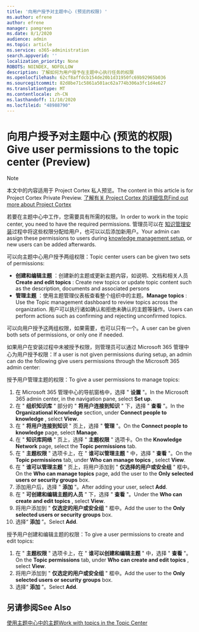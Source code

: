 ```yaml
---
title: '向用户授予对主题中心 (预览的权限) '
ms.author: efrene
author: efrene
manager: pamgreen
ms.date: 8/1/2020
audience: admin
ms.topic: article
ms.service: o365-administration
search.appverid: ''
localization_priority: None
ROBOTS: NOINDEX, NOFOLLOW
description: 了解如何为用户授予在主题中心执行任务的权限
ms.openlocfilehash: 62cf8affdcb154de20b1d31950fc69b92965b036
ms.sourcegitcommit: 82d8be71c5861a501ac62a774b306a3fc1d4e627
ms.translationtype: MT
ms.contentlocale: zh-CN
ms.lasthandoff: 11/10/2020
ms.locfileid: "48988790"
---
```

# <a name="give-user-permissions-to-the-topic-center-preview"></a><span data-ttu-id="0c608-103">向用户授予对主题中心 (预览的权限) </span><span class="sxs-lookup"><span data-stu-id="0c608-103">Give user permissions to the topic center (Preview)</span></span>

> [!Note] 
> <span data-ttu-id="0c608-104">本文中的内容适用于 Project Cortex 私人预览。</span><span class="sxs-lookup"><span data-stu-id="0c608-104">The content in this article is for Project Cortex Private Preview.</span></span> [<span data-ttu-id="0c608-105">了解有关 Project Cortex 的详细信息</span><span class="sxs-lookup"><span data-stu-id="0c608-105">Find out more about Project Cortex</span></span>](https://aka.ms/projectcortex) 

<span data-ttu-id="0c608-106">若要在主题中心中工作，您需要具有所需的权限。</span><span class="sxs-lookup"><span data-stu-id="0c608-106">In order to work in the topic center, you need to have the required permissions.</span></span> <span data-ttu-id="0c608-107">管理员可以在 [知识管理安装](set-up-topic-experiences.md)过程中将这些权限分配给用户，也可以以后添加新用户。</span><span class="sxs-lookup"><span data-stu-id="0c608-107">Your admin can assign these permissions to users during [knowledge management setup](set-up-topic-experiences.md), or new users can be added afterwards.</span></span>

<span data-ttu-id="0c608-108">可以向主题中心用户授予两组权限：</span><span class="sxs-lookup"><span data-stu-id="0c608-108">Topic center users can be given two sets of permissions:</span></span>

- <span data-ttu-id="0c608-109">**创建和编辑主题** ：创建新的主题或更新主题内容，如说明、文档和相关人员</span><span class="sxs-lookup"><span data-stu-id="0c608-109">**Create and edit topics** : Create new topics or update topic content such as the description, documents and associated persons</span></span>
- <span data-ttu-id="0c608-110">**管理主题** ：使用主题管理仪表板查看整个组织中的主题。</span><span class="sxs-lookup"><span data-stu-id="0c608-110">**Manage topics** : Use the Topic management dashboard to review topics across the organization.</span></span> <span data-ttu-id="0c608-111">用户可以执行诸如确认和拒绝未确认的主题等操作。</span><span class="sxs-lookup"><span data-stu-id="0c608-111">Users can perform actions such as confirming and rejecting unconfirmed topics.</span></span>

<span data-ttu-id="0c608-112">可以向用户授予这两组权限，如果需要，也可以只有一个。</span><span class="sxs-lookup"><span data-stu-id="0c608-112">A user can be given both sets of permissions, or only one if needed.</span></span> 

<span data-ttu-id="0c608-113">如果用户在安装过程中未被授予权限，则管理员可以通过 Microsoft 365 管理中心为用户授予权限：</span><span class="sxs-lookup"><span data-stu-id="0c608-113">If a user is not given permissions during setup, an admin can do the following give users permissions through the Microsoft 365 admin center:</span></span>

<span data-ttu-id="0c608-114">授予用户管理主题的权限：</span><span class="sxs-lookup"><span data-stu-id="0c608-114">To give a user permissions to manage topics:</span></span>

1. <span data-ttu-id="0c608-115">在 Microsoft 365 管理中心的导航窗格中，选择 " **设置** "。</span><span class="sxs-lookup"><span data-stu-id="0c608-115">In the Microsoft 365 admin center, in the navigation pane, select **Set up**.</span></span>
2. <span data-ttu-id="0c608-116">在 " **组织知识库** " 部分的 " **将用户连接到知识** " 下，选择 " **查看** "。</span><span class="sxs-lookup"><span data-stu-id="0c608-116">In the **Organizational Knowledge** section, under **Connect people to knowledge** , select **View**.</span></span>
3. <span data-ttu-id="0c608-117">在 " **将用户连接到知识** " 页上，选择 " **管理** "。</span><span class="sxs-lookup"><span data-stu-id="0c608-117">On the **Connect people to knowledge** page, select **Manage**.</span></span>
4. <span data-ttu-id="0c608-118">在 " **知识库网络** " 页上，选择 " **主题权限** " 选项卡。</span><span class="sxs-lookup"><span data-stu-id="0c608-118">On the **Knowledge Network** page, select the **Topic permissions** tab.</span></span>
5. <span data-ttu-id="0c608-119">在 " **主题权限** " 选项卡上，在 " **谁可以管理主题** " 中，选择 " **查看** "。</span><span class="sxs-lookup"><span data-stu-id="0c608-119">On the **Topic permissions** tab, under **Who can manage topics** , select **View**.</span></span>
6.  <span data-ttu-id="0c608-120">在 " **谁可以管理主题** " 页上，将用户添加到 " **仅选择的用户或安全组** " 框中。</span><span class="sxs-lookup"><span data-stu-id="0c608-120">On the **Who can manage topics** page, add the user to the **Only selected users or security groups** box.</span></span>
7. <span data-ttu-id="0c608-121">添加用户后，选择 " **添加** "。</span><span class="sxs-lookup"><span data-stu-id="0c608-121">After adding your user, select **Add**.</span></span>
3. <span data-ttu-id="0c608-122">在 " **可创建和编辑主题的人员** " 下，选择 " **查看** "。</span><span class="sxs-lookup"><span data-stu-id="0c608-122">Under the **Who can create and edit topics** , select **View**.</span></span>
4. <span data-ttu-id="0c608-123">将用户添加到 " **仅选定的用户或安全组** " 框中。</span><span class="sxs-lookup"><span data-stu-id="0c608-123">Add the user to the **Only selected users or security groups** box.</span></span>
5. <span data-ttu-id="0c608-124">选择“ **添加** ”。</span><span class="sxs-lookup"><span data-stu-id="0c608-124">Select **Add**.</span></span>

<span data-ttu-id="0c608-125">授予用户创建和编辑主题的权限：</span><span class="sxs-lookup"><span data-stu-id="0c608-125">To give a user permissions to create and edit topics:</span></span>

1. <span data-ttu-id="0c608-126">在 " **主题权限** " 选项卡上，在 " **谁可以创建和编辑主题** " 中，选择 " **查看** "。</span><span class="sxs-lookup"><span data-stu-id="0c608-126">On the **Topic permissions** tab, under **Who can create and edit topics** , select **View**.</span></span>
2. <span data-ttu-id="0c608-127">将用户添加到 " **仅选定的用户或安全组** " 框中。</span><span class="sxs-lookup"><span data-stu-id="0c608-127">Add the user to the **Only selected users or security groups** box.</span></span>
3. <span data-ttu-id="0c608-128">选择“ **添加** ”。</span><span class="sxs-lookup"><span data-stu-id="0c608-128">Select **Add**.</span></span>



## <a name="see-also"></a><span data-ttu-id="0c608-129">另请参阅</span><span class="sxs-lookup"><span data-stu-id="0c608-129">See Also</span></span>
  
[<span data-ttu-id="0c608-130">使用主题中心中的主题</span><span class="sxs-lookup"><span data-stu-id="0c608-130">Work with topics in the Topic Center</span></span>](work-with-topics.md)



